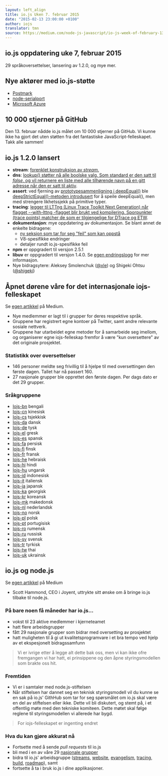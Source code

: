```yaml
---
layout: left_align
title: io.js Uken 7. februar 2015
date: "2015-02-13 23:00:00 +0100"
author: iojs
translator: tmn
source: https://medium.com/node-js-javascript/io-js-week-of-february-13th-2015-7846b94074a2
---
```


## io.js oppdatering uke 7, februar 2015

29 språkoversettelser, lansering av 1.2.0, og mye mer.

## Nye aktører med io.js-støtte

* [Postmark](http://blog.postmarkapp.com/post/110829734198/its-official-were-getting-cozy-with-node-js)
* [node-serialport](https://github.com/voodootikigod/node-serialport/issues/439)
* [Microsoft Azure](http://azure.microsoft.com/en-us/documentation/articles/web-sites-nodejs-iojs/)

## 10 000 stjerner på GitHub

Den 13. februar nådde io.js målet om 10 000 stjerner på GitHub. Vi kunne ikke ha gjort det uten støtten fra det fantastiske JavaScript-felleskapet. Takk alle sammen!


## io.js 1.2.0 lansert

* **stream**: [forenklet konstruksjon av *stream*.](https://github.com/iojs/readable-stream/issues/102)
* **dns**: [lookup() støtter nå alle boolske valg. Som standard er den satt til *false*, og vil returnere en liste med alle tilhørende navn på en gitt adresse når den er satt til aktiv](https://github.com/iojs/readable-stream/issues/102).
* **assert**: ved fjerning av [prototypesammenligning i deepEqual()](https://github.com/iojs/io.js/pull/636) ble [deepStrictEqual()-metoden introdusert](https://github.com/iojs/io.js/pull/639) for å speile deepEqual(), men med strengere likhetssjekk på primitive typer.
* **tracing**: [legger til LTTng (Linux Trace Toolkit Next Generation) når flagget --with-lttng -flagget blir brukt ved kompilering. Sporpunkter (trace points) matcher de som er tilgjengelige for DTrace og ETW](https://github.com/iojs/io.js/pull/702).
* **dokumentasjon**: mye oppdatering av dokumentasjon. Se blant annet de enkelte bidragene:
  * [ny seksjon som tar for seg "feil" som kan oppstå](https://iojs.org/api/errors.html)
  * V8-spesifikke endringer
  * detaljer rundt io.js-spesifikke feil
* **npm** er oppgradert til versjon 2.5.1
* **libuv** er oppgradert til versjon 1.4.0. Se [egen endringslogg](https://github.com/libuv/libuv/blob/v1.x/ChangeLog) for mer informasjon.
* Nye bidragsytere: Aleksey Smolenchuk ([@xle](https://github.com/lxe)) og Shigeki Ohtsu ([@shigeki](https://github.com/shigeki))


## Åpnet dørene våre for det internasjonale iojs-felleskapet

Se [egen artikkel](https://medium.com/@mikeal/how-io-js-built-a-146-person-27-language-localization-effort-in-one-day-65e5b1c49a62) på Medium.

* Nye medlemmer er lagt til i grupper for deres respektive språk.
* Gruppene har registrert egne kontoer på Twitter, samt andre relevante sosiale nettverk.
* Gruppene har utarbeidet egne metoder for å samarbeide seg imellom, og organiserer egne iojs-felleskap fremfor å være "kun oversettere" av det originale prosjektet.

### Statistikk over oversettelser

* 146 personer meldte seg frivillig til å hjelpe til med oversettingen den første dagen. Tallet har nå passert 160.
* 27 nasjonale grupper ble opprettet den første dagen. Per dags dato er det 29 grupper.


### Sråkgruppene

* [Iojs-bn](http://github.com/iojs/iojs-bn) bengali
* [Iojs-cn](http://github.com/iojs/iojs-cn) kinesisk
* [Iojs-cs](http://github.com/iojs/iojs-cs) tsjekkisk
* [Iojs-da](http://github.com/iojs/iojs-da) dansk
* [Iojs-de](http://github.com/iojs/iojs-de) tysk
* [Iojs-el](http://github.com/iojs/iojs-el) gresk
* [Iojs-es](http://github.com/iojs/iojs-es) spansk
* [Iojs-fa](http://github.com/iojs/iojs-fa) persisk
* [Iojs-fi](http://github.com/iojs/iojs-fi) finsk
* [Iojs-fr](http://github.com/iojs/iojs-fr) fransk
* [Iojs-he](http://github.com/iojs/iojs-he) hebraisk
* [Iojs-hi](http://github.com/iojs/iojs-hi) hindi
* [Iojs-hu](http://github.com/iojs/iojs-hu) ungarsk
* [Iojs-id](http://github.com/iojs/iojs-id) indonesisk
* [Iojs-it](http://github.com/iojs/iojs-it) italiensk
* [Iojs-ja](http://github.com/iojs/iojs-ja) japansk
* [Iojs-ka](http://github.com/iojs/iojs-ka) georgisk
* [Iojs-kr](http://github.com/iojs/iojs-kr) koreansk
* [Iojs-mk](http://github.com/iojs/iojs-mk) makedonsk
* [Iojs-nl](http://github.com/iojs/iojs-nl) nederlandsk
* [Iojs-no](http://github.com/iojs/iojs-no) norsk
* [Iojs-pl](http://github.com/iojs/iojs-pl) polsk
* [Iojs-pt](http://github.com/iojs/iojs-pt) portugisisk
* [Iojs-ro](http://github.com/iojs/iojs-ro) rumensk
* [Iojs-ru](http://github.com/iojs/iojs-ru) russisk
* [Iojs-sv](http://github.com/iojs/iojs-sv) svensk
* [Iojs-tr](http://github.com/iojs/iojs-tr) tyrkisk
* [Iojs-tw](http://github.com/iojs/iojs-tw) thai
* [Iojs-uk](http://github.com/iojs/iojs-uk) ukrainsk


## io.js og node.js

Se [egen artikkel](https://medium.com/@iojs/io-js-and-a-node-js-foundation-4e14699fb7be) på Medium

* Scott Hammond, CEO i Joyent, uttrykte sitt ønske om å bringe io.js tilbake til node.js.


### På bare noen få måneder har io.js...

* vokst til 23 aktive medlemmer i kjerneteamet
* hatt flere arbeidsgrupper
* fått 29 nasjonale grupper som bidrar med oversetting av prosjektet
* hatt muligheten til å gi ut kvalitetsprogramvare i et bra tempo ved hjelp av et ekspesjonelt bidragssamfunn

> Vi er ivrige etter å legge alt dette bak oss, men vi kan ikke ofre fremgangen vi har hatt, ei prinsippene og den åpne styringsmodellen som brakte oss hit.

### Fremtiden

* Vi er i samtaler med node.js-stiftelsen
* Når stiftelsen har dannet seg en teknisk styringsmodell vil du kunne se en sak på io.js' GithHub som tar for seg spørsmålet om io.js skal være en del av stiftelsen eller ikke. Dette vil bli diskutert, og stemt på, i et offentlig møte med den tekniske komiteen. Dette møtet skal følge reglene til styringsmodellen vi allerede har bygd.

> For iojs-felleskapet er ingenting endret

### Hva du kan gjøre akkurat nå

* Fortsette med å sende *pull requests* til io.js
* bli med i en av våre 29 [nasjonale grupper](https://github.com/iojs/website/issues/125)
* bidra til io.js' arbeidsgruppe ([streams](https://github.com/iojs/readable-stream), [website](https://github.com/iojs/website), [evangelism](https://github.com/iojs/website/labels/evangelism), [tracing](https://github.com/iojs/tracing-wg), [build](https://github.com/iojs/build), [roadmap](https://github.com/iojs/roadmap)), samt
* fortsette å ta i bruk io.js i dine applikasjoner.
